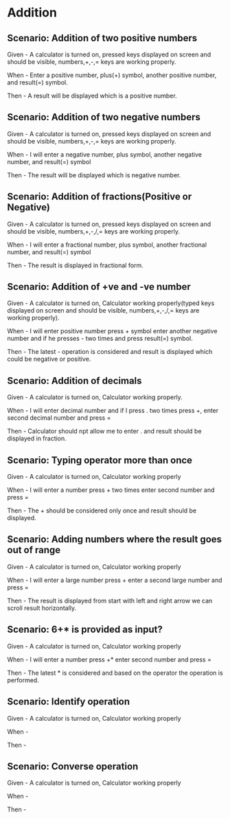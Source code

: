 # Addition

## Scenario: Addition of two positive numbers
  
Given - A calculator is turned on,
        pressed keys displayed on screen and should be visible,
        numbers,+,-,= keys are working properly.

When - Enter a positive number,
       plus(+) symbol,
       another positive number,
       and result(=) symbol.

Then - A result will be displayed which is a positive number.

## Scenario: Addition of two negative numbers
  
Given - A calculator is turned on,
        pressed keys displayed on screen and should be visible,
        numbers,+,-,= keys are working properly.

When  - I will enter a negative number,
        plus symbol,
        another negative number,
        and result(=) symbol

Then  - The result will be displayed which is negative number.

## Scenario: Addition of fractions(Positive or Negative)
  
Given - A calculator is turned on,
        pressed keys displayed on screen and should be visible,
        numbers,+,-,/,= keys are working properly.

When  - I will enter a fractional number,
        plus symbol,
        another fractional number,
        and result(=) symbol

Then  - The result is displayed in fractional form.
  
## Scenario: Addition of +ve and -ve number
  
Given - A calculator is turned on,
        Calculator working properly(typed keys displayed on screen and should be visible,
        numbers,+,-,/,= keys are working properly).

When  - I will enter positive number
        press + symbol
        enter another negative number and if he presses - two times
        and press result(=) symbol.

Then  - The latest - operation is considered and result is displayed which could be negative or positive.

## Scenario: Addition of decimals
  
Given - A calculator is turned on,
        Calculator working properly.
        
When  - I will enter decimal number and if I press . two times
        press +,
        enter second decimal number
        and press =

Then  - Calculator should npt allow me to enter . and result should be displayed in fraction.
  
## Scenario: Typing operator more than once

Given - A calculator is turned on,
        Calculator working properly

When  - I will enter a number 
        press + two times
        enter second number
        and press =
        
Then  - The + should be considered only once and result should be displayed.

## Scenario: Adding numbers where the result goes out of range

Given - A calculator is turned on,
        Calculator working properly
  
When  - I will enter a large number 
        press + 
        enter a second large number
        and press =
  
Then  - The result is displayed from start with left and right arrow we can scroll result horizontally.

## Scenario: 6+* is provided as input?

Given - A calculator is turned on,
        Calculator working properly

When  - I will enter a number 
        press +*
        enter second number
        and press =

Then  - The latest * is considered and based on the operator the operation is performed.
 
## Scenario: Identify operation

Given - A calculator is turned on,
        Calculator working properly

When  - 

Then  - 
 
## Scenario: Converse operation
  
Given - A calculator is turned on,
        Calculator working properly

When  - 

Then  - 
